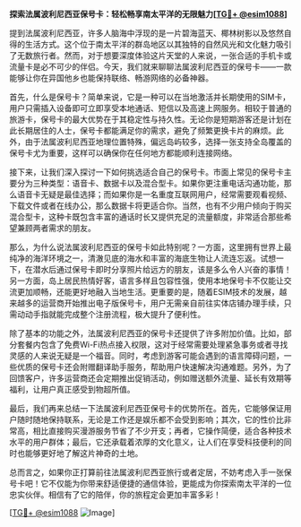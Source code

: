 **探索法属波利尼西亚保号卡：轻松畅享南太平洋的无限魅力[[TG💪+ @esim1088](https://t.me/s/esim1088)]**

提到法属波利尼西亚，许多人脑海中浮现的是一片碧海蓝天、椰林树影以及悠然自得的生活方式。这个位于南太平洋的群岛地区以其独特的自然风光和文化魅力吸引了无数旅行者。然而，对于想要深度体验这片天堂的人来说，一张合适的手机卡或流量卡是必不可少的伴侣。今天，我们就来聊聊法属波利尼西亚的保号卡——一款能够让你在异国他乡也能保持联络、畅游网络的必备神器。

首先，什么是保号卡？简单来说，它是一种可以在当地激活并长期使用的SIM卡，用户只需插入设备即可立即享受本地通话、短信以及高速上网服务。相较于普通的旅游卡，保号卡的最大优势在于其稳定性与持久性。无论你是短期游客还是计划在此长期居住的人士，保号卡都能满足你的需求，避免了频繁更换卡片的麻烦。此外，由于法属波利尼西亚地理位置特殊，偏远岛屿较多，选择一张支持全岛覆盖的保号卡尤为重要，这样可以确保你在任何地方都能顺利连接网络。

接下来，让我们深入探讨一下如何挑选适合自己的保号卡。市面上常见的保号卡主要分为三种类型：语音卡、数据卡以及混合型卡。如果你更注重电话沟通功能，那么语音卡无疑是最佳选择；而如果你是一名重度互联网用户，经常需要观看视频、下载文件或者在线办公，那么数据卡将更适合你。当然，也有不少用户倾向于购买混合型卡，这种卡既包含丰富的通话时长又提供充足的流量额度，非常适合那些希望兼顾两者需求的朋友。

那么，为什么说法属波利尼西亚的保号卡如此特别呢？一方面，这里拥有世界上最纯净的海洋环境之一，清澈见底的海水和丰富的海底生物让人流连忘返。试想一下，在潜水后通过保号卡即时分享照片给远方的朋友，该是多么令人兴奋的事情！另一方面，岛上居民热情好客，语言多样且包容性强，使用本地保号卡不仅能让交流更加顺畅，还能更好地融入当地生活。更重要的是，随着ESIM技术的发展，越来越多的运营商开始推出电子版保号卡，用户无需亲自前往实体店铺办理手续，只需动动手指就能完成整个注册流程，极大提升了便利性。

除了基本的功能之外，法属波利尼西亚的保号卡还提供了许多附加价值。比如，部分套餐内包含了免费Wi-Fi热点接入权限，这对于经常需要处理紧急事务或者寻找灵感的人来说无疑是一个福音。同时，考虑到游客可能会遇到的语言障碍问题，一些优质的保号卡还会附赠翻译助手服务，帮助用户快速解决沟通难题。另外，为了回馈客户，许多运营商还会定期推出促销活动，例如赠送额外流量、延长有效期等福利，让用户真正感受到物超所值。

最后，我们再来总结一下法属波利尼西亚保号卡的优势所在。首先，它能够保证用户随时随地保持联系，无论是工作还是娱乐都不会受到影响；其次，它的性价比非常高，相比直接购买漫游服务节省了不少开支；再者，它操作简便，适合各种技术水平的用户群体；最后，它还承载着浓厚的文化意义，让人们在享受科技便利的同时也能够更好地了解这片神奇的土地。

总而言之，如果你正打算前往法属波利尼西亚旅行或者定居，不妨考虑入手一张保号卡吧！它不仅能为你带来舒适便捷的通信体验，更能成为你探索南太平洋的一位忠实伙伴。相信有了它的陪伴，你的旅程定会更加丰富多彩！

[[TG💪+ @esim1088](https://t.me/s/esim1088) ![Image](https://i.postimg.cc/4NQfJmqS/Snipaste-2025-05-13-00-14-12.png)]